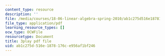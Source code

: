 ```yaml
---
content_type: resource
description: ''
file: /media/courses/18-06-linear-algebra-spring-2010/ab1c275d516e1878176ce956af1bf246_0h43aV4aH7I.pdf
file_type: application/pdf
learning_resource_types: []
ocw_type: OCWFile
resourcetype: Document
title: 3play pdf file
uid: ab1c275d-516e-1878-176c-e956af1bf246
---
```


